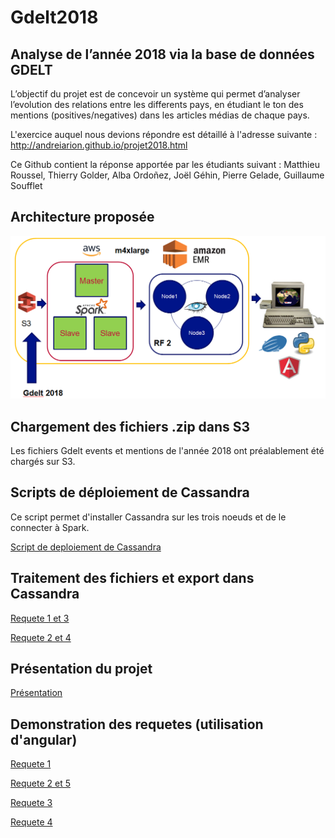 # Gdelt2018
## Analyse de l’année 2018 via la base de données GDELT

L’objectif du projet est de concevoir un système qui permet d’analyser l’evolution des relations entre les differents pays, en étudiant le ton des mentions (positives/negatives) dans les articles médias de chaque pays.

L'exercice auquel nous devions répondre est détaillé à l'adresse suivante :
http://andreiarion.github.io/projet2018.html

Ce Github contient la réponse apportée par les étudiants suivant :
Matthieu Roussel, Thierry Golder, Alba Ordoñez, Joël Géhin, Pierre Gelade, Guillaume Soufflet

## Architecture proposée

![Architecture](https://github.com/MSBigData2019/Gdelt2018-GGGROS/blob/master/Architecture.PNG)

## Chargement des fichiers .zip dans S3

Les fichiers Gdelt events et mentions de l'année 2018 ont préalablement été chargés sur S3.

## Scripts de déploiement de Cassandra

Ce script permet d'installer Cassandra sur les trois noeuds et de le connecter à Spark.

[Script de deploiement de Cassandra](https://github.com/MSBigData2019/Gdelt2018-GGGROS/blob/master/deployCassandra/install_cassandra.sh)

## Traitement des fichiers et export dans Cassandra

[Requete 1 et 3](https://github.com/MSBigData2019/Gdelt2018-GGGROS/blob/master/Gdelt-ETLChargCassandraReq1et3.json)

[Requete 2 et 4](https://github.com/MSBigData2019/Gdelt2018-GGGROS/blob/master/Gdelt-ETLChargCassandraRequete2et4.json)

## Présentation du projet

[Présentation](https://github.com/MSBigData2019/Gdelt2018-GGGROS/blob/master/Projet_NoSQL_presentation_vFINAL.pptx)

## Demonstration des requetes (utilisation d'angular)

[Requete 1](https://github.com/MSBigData2019/Gdelt2018-GGGROS/blob/master/Gdelt_Requete1.json)

[Requete 2 et 5](https://github.com/MSBigData2019/Gdelt2018-GGGROS/blob/master/Gdelt%20-%20Requ%C3%AAte2.json)

[Requete 3](https://github.com/MSBigData2019/Gdelt2018-GGGROS/blob/master/Gdelt_Requete3.json)

[Requete 4](https://github.com/MSBigData2019/Gdelt2018-GGGROS/blob/master/Gdelt%20-%20Requ%C3%AAte4%20.json)




